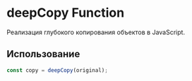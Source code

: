 # deepCopy Function

Реализация глубокого копирования объектов в JavaScript.

## Использование
```js
const copy = deepCopy(original);
